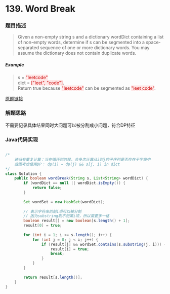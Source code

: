 # 139. Word Break
### 题目描述

>Given a non-empty string s and a dictionary wordDict containing a list of non-empty words, determine if s can be segmented into a space-separated sequence of one or more dictionary words. You may assume the dictionary does not contain duplicate words.

##### Example
>s = <span style="background-color:#ffe6e6"><font color=#cc0000 >"leetcode"</font></span>
<br>dict = <span style="background-color:#ffe6e6"><font color=#cc0000 >["leet", "code"]</font></span>.
<br>Return true because <span style="background-color:#ffe6e6"><font color=#cc0000 >"leetcode"</font></span> can be segmented as <span style="background-color:#ffe6e6"><font color=#cc0000 >"leet code"</font></span>.

[原题链接](https://leetcode.com/problems/word-break/description/)

### 解题思路
不需要记录具体结果同时大问题可以被分割成小问题，符合DP特征
###  Java代码实现

``` java

/*
    递归有重复计算：当在循环到时候，会多次计算从i到j的子序列是否存在于字典中
    故而考虑使用DP： dp(i) = dp(j) && s[j, i) in dict
*/
class Solution {
    public boolean wordBreak(String s, List<String> wordDict) {
        if (wordDict == null || wordDict.isEmpty()) {
            return false;
        }
        
        Set wordSet = new HashSet(wordDict);
        
        // 表示字符串的前i项可以被分割
        // 因为substring取不到第i项，所以需要多一格
        boolean result[] = new boolean[s.length() + 1];
        result[0] = true;
        
        for (int i = 1; i <= s.length(); i++) {
            for (int j = 0; j < i; j++) {
                if (result[j] && wordSet.contains(s.substring(j, i))) {
                    result[i] = true;
                    break;
                }
            }
        }
        
        return result[s.length()];
    }
}
```
